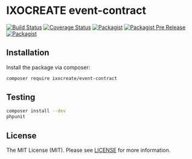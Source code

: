 # IXOCREATE event-contract

[![Build Status](https://travis-ci.com/ixocreate/event-contract.svg?branch=master)](https://travis-ci.com/ixocreate/event-contract)
[![Coverage Status](https://coveralls.io/repos/github/ixocreate/event-contract/badge.svg?branch=develop)](https://coveralls.io/github/ixocreate/event-contract?branch=develop)
[![Packagist](https://img.shields.io/packagist/v/ixocreate/event-contract.svg)](https://packagist.org/packages/ixocreate/event-contract)
[![Packagist Pre Release](https://img.shields.io/packagist/vpre/ixocreate/event-contract.svg)](https://packagist.org/packages/ixocreate/event-contract)
[![Packagist](https://img.shields.io/packagist/l/ixocreate/event-contract.svg)](https://packagist.org/packages/ixocreate/event-contract)

## Installation

Install the package via composer:

```sh
composer require ixocreate/event-contract
```

## Testing

```sh
composer install --dev
phpunit
```

## License

The MIT License (MIT). Please see [LICENSE](LICENSE) for more information.
